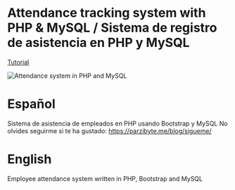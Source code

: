 # Attendance tracking system with PHP & MySQL / Sistema de registro de asistencia en PHP y MySQL
[Tutorial](https://parzibyte.me/blog/2020/11/22/sistema-registro-asistencia-php-mysql/)

![Attendance system in PHP and MySQL](https://parzibyte.me/blog/wp-content/uploads/2020/11/Registrar-asistencia-de-empleados-Sistema-gratuito-con-PHP.png)
# Español
Sistema de asistencia de empleados en PHP usando Bootstrap y MySQL
No olvides seguirme si te ha gustado: https://parzibyte.me/blog/sigueme/
# English
Employee attendance system written in PHP, Bootstrap and MySQL